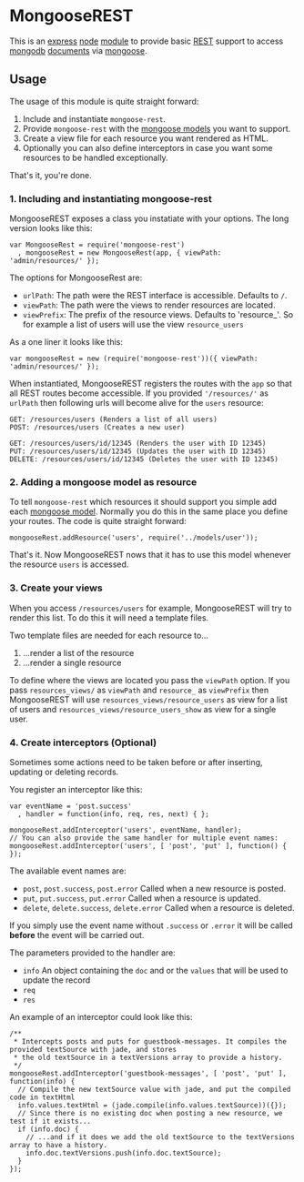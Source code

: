 # MongooseREST

This is an [express][] [node][] [module][node modules] to provide basic [REST][] support to access [mongodb][] [documents][mongodb documents] via [mongoose][].


[express]: http://www.expressjs.com/
[node]: http://www.nodejs.org
[node modules]: http://nodejs.org/api/modules.html
[REST]: http://en.wikipedia.org/wiki/Representational_state_transfer
[mongodb]: http://www.mongodb.org
[mongodb documents]: http://www.mongodb.org/display/DOCS/Documents
[mongoose]: http://www.mongoosejs.com



## Usage

The usage of this module is quite straight forward:

1. Include and instantiate `mongoose-rest`.
2. Provide `mongoose-rest` with the [mongoose models][mongoose model] you want to support.
3. Create a view file for each resource you want rendered as HTML.
4. Optionally you can also define interceptors in case you want some resources to be handled exceptionally.

That's it, you're done.


### 1. Including and instantiating mongoose-rest

MongooseREST exposes a class you instatiate with your options. The long version looks like this:

    var MongooseRest = require('mongoose-rest')
      , mongooseRest = new MongooseRest(app, { viewPath: 'admin/resources/' });

The options for MongooseRest are:

  - `urlPath`: The path were the REST interface is accessible. Defaults to `/`.
  - `viewPath`: The path were the views to render resources are located.
  - `viewPrefix`: The prefix of the resource views. Defaults to 'resource_'. So for example a list of users will use the view `resource_users`

As a one liner it looks like this:

    var mongooseRest = new (require('mongoose-rest'))({ viewPath: 'admin/resources/' });

When instantiated, MongooseREST registers the routes with the `app` so that all REST routes become accessible. If you provided `'/resources/'` as `urlPath` then following urls will become alive for the `users` resource:

    GET: /resources/users (Renders a list of all users)
    POST: /resources/users (Creates a new user)

    GET: /resources/users/id/12345 (Renders the user with ID 12345)
    PUT: /resources/users/id/12345 (Updates the user with ID 12345)
    DELETE: /resources/users/id/12345 (Deletes the user with ID 12345)

### 2. Adding a mongoose model as resource

To tell `mongoose-rest` which resources it should support you simple add each [mongoose model]. Normally you do this in the same place you define your routes. The code is quite straight forward:

    mongooseRest.addResource('users', require('../models/user'));

That's it. Now MongooseREST nows that it has to use this model whenever the resource `users` is accessed.


### 3. Create your views

When you access `/resources/users` for example, MongooseREST will try to render this list. To do this it will need a template files.

Two template files are needed for each resource to...

  1. ...render a list of the resource
  2. ...render a single resource

To define where the views are located you pass the `viewPath` option. If you pass `resources_views/` as `viewPath` and `resource_` as `viewPrefix` then MongooseREST will use `resources_views/resource_users` as view for a list of users and `resources_views/resource_users_show` as view for a single user.

### 4. Create interceptors (Optional)

Sometimes some actions need to be taken before or after inserting, updating or deleting records.

You register an interceptor like this:

    var eventName = 'post.success'
      , handler = function(info, req, res, next) { };

    mongooseRest.addInterceptor('users', eventName, handler);
    // You can also provide the same handler for multiple event names:
    mongooseRest.addInterceptor('users', [ 'post', 'put' ], function() { });


The available event names are:

  - `post`, `post.success`, `post.error` Called when a new resource is posted.
  - `put`, `put.success`, `put.error` Called when a resource is updated.
  - `delete`, `delete.success`, `delete.error` Called when a resource is deleted.

If you simply use the event name without `.success` or `.error` it will be called **before** the event will be carried out.

The parameters provided to the handler are:

  - `info` An object containing the `doc` and or the `values` that will be used to update the record
  - `req`
  - `res`


An example of an interceptor could look like this:

    /**
     * Intercepts posts and puts for guestbook-messages. It compiles the provided textSource with jade, and stores
     * the old textSource in a textVersions array to provide a history.
     */
    mongooseRest.addInterceptor('guestbook-messages', [ 'post', 'put' ], function(info) {
      // Compile the new textSource value with jade, and put the compiled code in textHtml
      info.values.textHtml = (jade.compile(info.values.textSource))({});
      // Since there is no existing doc when posting a new resource, we test if it exists...
      if (info.doc) {
        // ...and if it does we add the old textSource to the textVersions array to have a history.
        info.doc.textVersions.push(info.doc.textSource);
      }
    });


[mongoose model]: http://mongoosejs.com/docs/model-definition.html